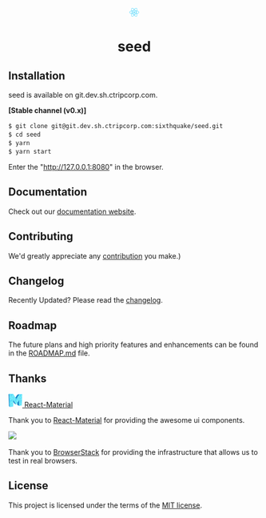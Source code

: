 <p align="center">
  <a href="/" rel="noopener" target="_blank"><img width="20" src="/public/logo.png" alt="logo"></a></p>
</p>

<h1 align="center">seed</h1>


## Installation

seed is available on git.dev.sh.ctripcorp.com.

**[Stable channel (v0.x)]**
```sh
$ git clone git@git.dev.sh.ctripcorp.com:sixthquake/seed.git
$ cd seed
$ yarn
$ yarn start
```
Enter the "http://127.0.0.1:8080" in the browser.

## Documentation

Check out our [documentation website](/).

## Contributing

We'd greatly appreciate any [contribution](/CONTRIBUTING.md) you make.)

## Changelog

Recently Updated?
Please read the [changelog](/CHANGELOG.md).

## Roadmap

The future plans and high priority features and enhancements can be found in the [ROADMAP.md](/ROADMAP.md) file.

## Thanks

[<img src="https://raw.githubusercontent.com/6thquake/react-material/develop/static/icons/150x150.png" height="28"> React-Material](https://github.com/6thquake/react-material)

Thank you to [React-Material](https://github.com/6thquake/react-material) for providing the awesome ui components.

[<img src="https://www.browserstack.com/images/mail/browserstack-logo-footer.png" width="120">](https://www.browserstack.com/)

Thank you to [BrowserStack](https://www.browserstack.com/) for providing the infrastructure that allows us to test in real browsers.

## License

This project is licensed under the terms of the
[MIT license](/LICENSE).
